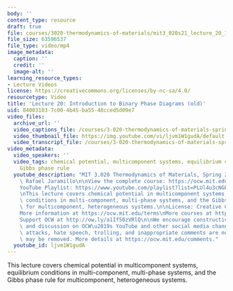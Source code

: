 ```yaml
---
body: ''
content_type: resource
draft: true
file: courses/3020-thermodynamics-of-materials/mit3_020s21_lecture_20_1080p_360p_16_9.mp4
file_size: 63596537
file_type: video/mp4
image_metadata:
  caption: ''
  credit: ''
  image-alt: ''
learning_resource_types:
- Lecture Videos
license: https://creativecommons.org/licenses/by-nc-sa/4.0/
resourcetype: Video
title: 'Lecture 20: Introduction to Binary Phase Diagrams (old)'
uid: 84003103-7c00-4b45-ba55-48cced5d09e7
video_files:
  archive_url: ''
  video_captions_file: /courses/3-020-thermodynamics-of-materials-spring-2021/1UKLRFGxSUPOgI45LnlmaWZJh_NCZ2YIB_transcript.webvtt
  video_thumbnail_file: https://img.youtube.com/vi/ljvm1W1gudA/default.jpg
  video_transcript_file: /courses/3-020-thermodynamics-of-materials-spring-2021/1UKLRFGxSUPOgI45LnlmaWZJh_NCZ2YIB_transcript.pdf
video_metadata:
  video_speakers: ''
  video_tags: chemical potential, multicomponent systems, equilibrium conditions,
    Gibbs phase rule
  youtube_description: "MIT 3.020 Thermodynamics of Materials, Spring 2021\nInstructor:\
    \ Rafael Jaramillo\n\nView the complete course: https://ocw.mit.edu/sites/3020-thermodynamics-of-materials/\n\
    YouTube Playlist: https://www.youtube.com/playlist?list=PLUl4u3cNGP61g-yRbJz4ghFPJLiok1HxX\n\
    \nThis lecture covers chemical potential in multicomponent systems, equilibrium\
    \ conditions in multi-component, multi-phase systems, and the Gibbs phase rule\
    \ for multicomponent, heterogeneous systems.\n\nLicense: Creative Commons BY-NC-SA\n\
    More information at https://ocw.mit.edu/terms\nMore courses at https://ocw.mit.edu\n\
    Support OCW at http://ow.ly/a1If50zVRlQ\n\nWe encourage constructive comments\
    \ and discussion on OCW\u2019s YouTube and other social media channels. Personal\
    \ attacks, hate speech, trolling, and inappropriate comments are not allowed and\
    \ may be removed. More details at https://ocw.mit.edu/comments."
  youtube_id: ljvm1W1gudA
---
```

This lecture covers chemical potential in multicomponent systems, equilibrium conditions in multi-component, multi-phase systems, and the Gibbs phase rule for multicomponent, heterogeneous systems.